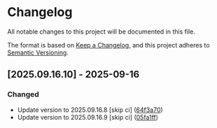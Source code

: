 # Changelog

All notable changes to this project will be documented in this file.

The format is based on [Keep a Changelog](https://keepachangelog.com/en/1.0.0/),
and this project adheres to [Semantic Versioning](https://semver.org/spec/v2.0.0.html).

## [2025.09.16.10] - 2025-09-16

### Changed

* Update version to 2025.09.16.8 [skip ci] ([64f3a70](https://github.com/N6REJ/bears_aichatbot/commit/64f3a70))
* Update version to 2025.09.16.9 [skip ci] ([05fa1ff](https://github.com/N6REJ/bears_aichatbot/commit/05fa1ff))

